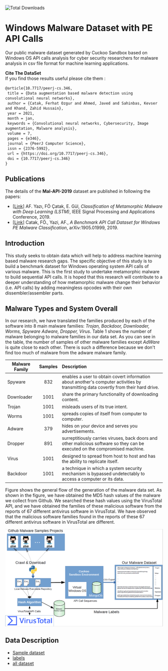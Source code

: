 
![Total Downloads](https://img.shields.io/badge/visits-100k-green)
# Windows Malware Dataset with PE API Calls

Our public malware dataset generated by Cuckoo Sandbox based on Windows OS API calls analysis for cyber security researchers for malware analysis in csv file format for machine learning applications.

**Cite The DataSet**  
If you find those results useful please cite them :
    
    @article{10.7717/peerj-cs.346,
     title = {Data augmentation based malware detection using convolutional neural networks},
     author = {Catak, Ferhat Ozgur and Ahmed, Javed and Sahinbas, Kevser and Khand, Zahid Hussain},
     year = 2021,
     month = jan,
     keywords = {Convolutional neural networks, Cybersecurity, Image augmentation, Malware analysis},
     volume = 7,
     pages = {e346},
     journal = {PeerJ Computer Science},
     issn = {2376-5992},
     url = {https://doi.org/10.7717/peerj-cs.346},
     doi = {10.7717/peerj-cs.346}
    }

## Publications
The details of the **Mal-API-2019** dataset are published in following the papers:
* [[Link]](https://www.researchgate.net/publication/331974598_Classification_of_Methamorphic_Malware_with_Deep_Learning_LSTM) AF. Yazı, FÖ Çatak, E. Gül, *Classification of Metamorphic Malware with Deep Learning (LSTM)*, IEEE Signal Processing and Applications Conference, 2019.
* [[Link]](https://www.researchgate.net/publication/332877263_A_Benchmark_API_Call_Dataset_For_Windows_PE_Malware_Classification) Catak, FÖ., Yazi, AF., *A Benchmark API Call Dataset for Windows PE Malware Classification*, arXiv:1905.01999, 2019.

## Introduction
This study seeks to obtain data which will help to address machine learning based malware research gaps. The specific objective of this study is to build a benchmark dataset for Windows operating system API calls of various malware. This is the first study to undertake metamorphic malware to build sequential API calls. It is hoped that this research will contribute to a deeper understanding of how metamorphic malware change their behavior (i.e. API calls) by adding meaningless opcodes with their own dissembler/assembler parts.

## Malware Types and System Overall

In our research, we have translated the families produced by each of the software into 8 main malware families: *Trojan, Backdoor, Downloader, Worms, Spyware Adware, Dropper, Virus*. Table 1 shows the number of malware belonging to malware families in our data set. As you can see in the table, the number of samples of other malware families except *AdWare* is quite close to each other. There is such a difference because we don't find too much of malware from the adware malware family.

| **Malware Family** | **Samples** | **Description** | 
| ------------- |:-------------:|:-----|
| Spyware | 832 | enables a user to obtain covert information about another's computer activities by transmitting data covertly from their hard drive. |
|Downloader | 1001 | share the primary functionality of downloading content. |
|Trojan | 1001 | misleads users of its true intent.|
|Worms | 1001 | spreads copies of itself from computer to computer.|
|Adware | 379 | hides on your device and serves you advertisements.|
|Dropper | 891 |  surreptitiously carries viruses, back doors and other malicious software so they can be executed on the compromised machine. |
|Virus | 1001 | designed to spread from host to host and has the ability to replicate itself.|
|Backdoor | 1001 | a technique in which a system security mechanism is bypassed undetectably to access a computer or its data. |

Figure shows the general flow of the generation of the malware data set. As shown in the figure, we have obtained the MD5 hash values of the malware we collect from Github. We searched these hash values using the VirusTotal API, and we have obtained the families of these malicious software from the reports of 67 different antivirus software in VirusTotal. We have observed that the malicious software families found in the reports of these 67 different antivirus software in VirusTotal are different. 

![Screenshot](overall.png)

## Data Description
* [Sample dataset](https://raw.githubusercontent.com/ocatak/malware_api_class/master/sample_analysis_data.csv)
* [labels](https://raw.githubusercontent.com/ocatak/malware_api_class/master/labels.csv)
* [all dataset](https://raw.githubusercontent.com/ocatak/malware_api_class/master/mal-api-2019.zip)

